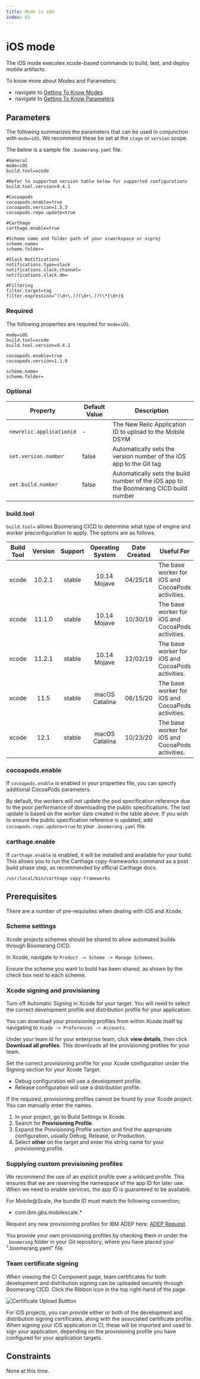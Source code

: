 ```yaml
---
title: Mode is iOS
index: 01
---
```


# iOS mode

The iOS mode executes xcode-based commands to build, test, and deploy mobile artifacts.

To know more about Modes and Parameters:
- navigate to [Getting To Know Modes](/boomerang-cicd/getting-to-know/modes)
- navigate to [Getting To Know Parameters](/boomerang-cicd/getting-to-know/parameters)

## Parameters

The following summarizes the parameters that can be used in conjunction with `mode=iOS`. We recommend these be set at the `stage` or `version` scope.

The below is a sample file `.boomerang.yaml` file.

```
#General
mode=iOS
build.tool=xcode

#Refer to supported version table below for supported configurations
build.tool.version=9.4.1

#Cocoapods
cocoapods.enable=true
cocoapods.version=1.5.3
cocoapods.repo.update=true

#Carthage
carthage.enable=true

#Scheme name and folder path of your xcworkspace or xcproj
scheme.name=
scheme.folder=

#Slack Notifications
notifications.type=slack
notifications.slack.channel=
notifications.slack.dm=

#Filtering
filter.target=tag
filter.expression=^(\d+\.)?(\d+\.)?(\*|\d+)$
```

### Required

The following properties are required for `mode=iOS`.

```
mode=iOS
build.tool=xcode
build.tool.version=9.4.1

cocoapods.enable=true
cocoapods.version=1.1.0

scheme.name=
scheme.folder=
```

### Optional

| Property | Default Value  | Description |
| --- | --- | --- |
| `newrelic.applicationid` | - | The New Relic Application ID to upload to the Mobile DSYM |
| `set.version.number` | false | Automatically sets the version number of the iOS app to the Git tag |
| `set.build.number` | false | Automatically sets the build number of the iOS app to the Boomerang CICD build number |

### build.tool

`build.tool=` allows Boomerang CICD to determine what type of engine and worker preconfiguration to apply. The options are as follows.

| **Build Tool** | **Version** | **Support** | **Operating System** | **Date Created** | **Useful For**                           |
| :------------: | :---------: | :---------: | :------------------: | :---: | ------------------------------------------------- |
|     xcode      |    10.2.1    |   stable    |  10.14 Mojave   | 04/25/18 | The base worker for iOS and CocoaPods activities. |
|     xcode      |    11.1.0    |   stable    |  10.14 Mojave   | 10/30/19 | The base worker for iOS and CocoaPods activities. |
|     xcode      |    11.2.1    |   stable    |  10.14 Mojave   | 12/02/19 | The base worker for iOS and CocoaPods activities. |
|     xcode      |    11.5    |   stable    |  macOS Catalina   | 06/15/20 | The base worker for iOS and CocoaPods activities. |
|     xcode      |    12.1    |   stable    |  macOS Catalina   | 10/23/20 | The base worker for iOS and CocoaPods activities. |

### cocoapods.enable

If `cocoapods.enable` is enabled in your properties file, you can specify additional CocoaPods parameters.

By default, the workers will *not* update the pod specification reference due to the poor performance of downloading the public specifications. The last update is based on the worker date created in the table above. If you wish to ensure the public specification reference is updated, add `cocoapods.repo.update=true` to your `.boomerang.yaml` file.

### carthage.enable

If `carthage.enable` is enabled, it will be installed and available for your build. This allows you to run the Carthage copy-frameworks command as a post build phase step, as recommended by official Carthage docs.  

```
/usr/local/bin/carthage copy-frameworks
```

## Prerequisites

There are a number of pre-requisites when dealing with iOS and Xcode.

### Scheme settings

Xcode projects schemes should be shared to allow automated builds through Boomerang CICD.

In Xcode, navigate to `Product -> Scheme -> Manage Schemes`.

Ensure the scheme you want to build has been shared, as shown by the check box next to each scheme.

### Xcode signing and provisioning

Turn off Automatic Signing in Xcode for your target. You will need to select the correct development profile and distribution profile for your application.

You can download your provisioning profiles from within Xcode itself by navigating to `Xcode -> Preferences -> Accounts`.

Under your team id for your enterprise team, click **view details**, then click **Download all profiles**. This downloads all the provisioning profiles for your team.

Set the correct provisioning profile for your Xcode configuration under the Signing section for your Xcode Target.

* Debug configuration will use a development profile.
* Release configuration will use a distribution profile.

If the required, provisioning profiles cannot be found by your Xcode project. You can manually enter the names.

1. In your project, go to Build Settings in Xcode.
2. Search for **Provisioning Profile**.
3. Expand the Provisioning Profile section and find the appropriate configuration, usually Debug, Release, or Production.
4. Select **other** on the target and enter the string name for your provisioning profile.

### Supplying custom provisioning profiles

We recommend the use of an explicit profile over a wildcard profile. This ensures that we are reserving the namespace of the app ID for later use. When we need to enable services, the app ID is guaranteed to be available.

For Mobile@Scale, the bundle ID must match the following convention;

* com.ibm.gbs.mobilescale.\*

Request any new provisioning profiles for IBM ADEP here: [ADEP Request](https://w3-connections.ibm.com/wikis/home?lang=en-us#!/wiki/W4a398057b70b_448c_af67_7209960bc516/page/Request%20GBS%20Application%20Provisioning%20Artifacts).

You provide your own provisioning profiles by checking them in under the `_boomerang` folder in your Git repository, where you have placed your ".boomerang.yaml" file.

### Team certificate signing

When viewing the CI Component page, team certificates for both development and distribution signing can be uploaded securely through Boomerang CICD. Click the Ribbon icon in the top right-hand of the page.

![Certificate Upload Buttton](./assets/img/boomerangci-signing-certifcate-button.png)

For iOS projects, you can provide either or both of the development and distribution signing certificates, along with the associated certificate profile. When signing your iOS application in CI, these will be imported and used to sign your application, depending on the provisioning profile you have configured for your application targets.

## Constraints

None at this time.
